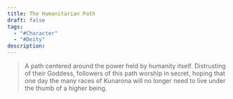 ```yaml
---
title: The Humanitarian Path
draft: false
tags:
  - "#Character"
  - "#Deity"
description:
---
```

> A path centered around the power held by humanity itself. Distrusting of their Goddess, followers of this path worship in secret, hoping that one day the many races of Kunarona will no longer need to live under the thumb of a higher being. 
